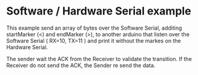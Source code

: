 # Software / Hardware Serial example

This example send an array of bytes over the Software Serial, additing startMarker (<) and endMarker (>), to another arduino that listen over the Software Serial ( RX=10, TX=11 ) and print it without the markes on the Hardware Serial.

The sender wait the ACK from the Receiver to validate the transition.
If the Receiver do not send the ACK, the Sender re send the data.
